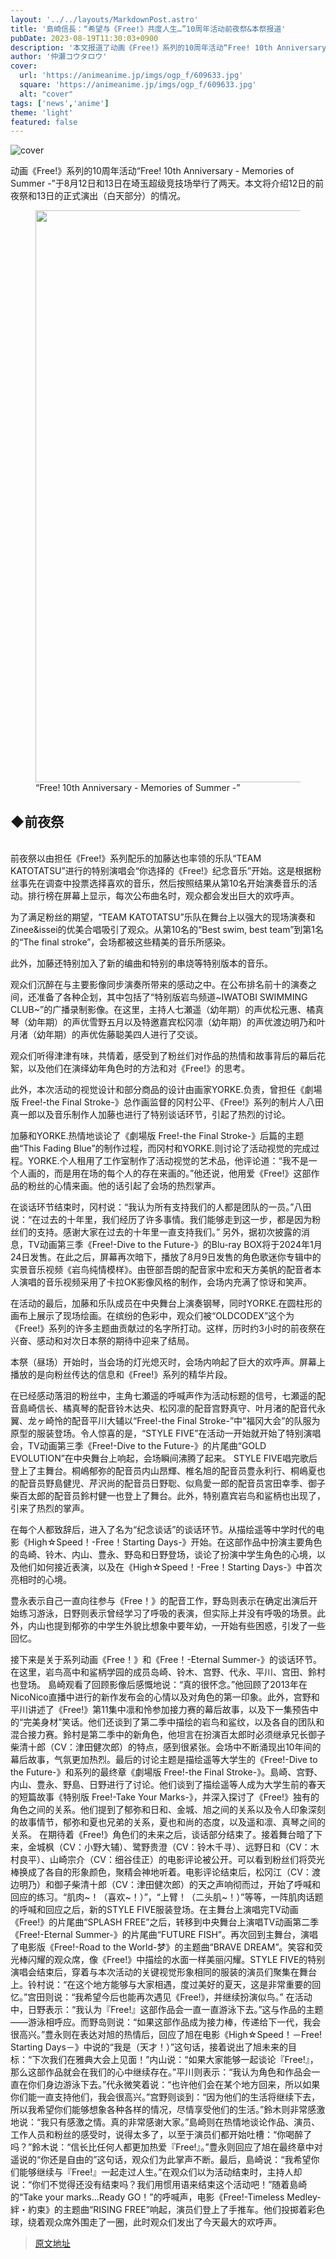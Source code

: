 ```yaml
---
layout: '../../layouts/MarkdownPost.astro'
title: '島崎信長：“希望与《Free!》共度人生…”10周年活动前夜祭&本祭报道'
pubDate: 2023-08-19T11:30:03+0900
description: '本文报道了动画《Free!》系列的10周年活动“Free! 10th Anniversary - Memories of Summer-”于8月12日和13日在埼玉超级竞技场举行的前夜祭和本祭（白天场）的情况。'
author: '仲瀬コウタロウ'
cover:
  url: 'https://animeanime.jp/imgs/ogp_f/609633.jpg'
  square: 'https://animeanime.jp/imgs/ogp_f/609633.jpg'
  alt: "cover"
tags: ['news','anime']
theme: 'light'
featured: false
---
```

![cover](https://animeanime.jp/imgs/ogp_f/609633.jpg)

<p>动画《Free!》系列的10周年活动“Free! 10th Anniversary - Memories of Summer -”于8月12日和13日在埼玉超级竞技场举行了两天。本文将介绍12日的前夜祭和13日的正式演出（白天部分）的情况。</p><figure class="ctms-editor-image"><img src="https://animeanime.jp/imgs/zoom/609615.jpg" class="inline-article-image" width="640" height="915"><figcaption>“Free! 10th Anniversary - Memories of Summer -”</figcaption></figure><h2>◆前夜祭</h2><p><br>前夜祭以由担任《Free!》系列配乐的加藤达也率领的乐队“TEAM KATOTATSU”进行的特别演唱会“你选择的《Free!》纪念音乐”开始。这是根据粉丝事先在调查中投票选择喜欢的音乐，然后按照结果从第10名开始演奏音乐的活动。排行榜在屏幕上显示，每次公布曲名时，观众都会发出巨大的欢呼声。</p><p>为了满足粉丝的期望，“TEAM KATOTATSU”乐队在舞台上以强大的现场演奏和Zinee&amp;issei的优美合唱吸引了观众。从第10名的“Best swim, best team”到第1名的“The final stroke”，会场都被这些精美的音乐所感染。</p><p>此外，加藤还特别加入了新的编曲和特别的串烧等特别版本的音乐。</p>
观众们沉醉在与主要影像同步演奏所带来的感动之中。在公布排名前十的演奏之间，还准备了各种企划，其中包括了“特别版岩鸟频道~IWATOBI SWIMMING CLUB~”的广播录制影像。在这里，主持人七瀬遥（幼年期）的声优松元惠、橘真琴（幼年期）的声优雪野五月以及特邀嘉宾松冈凛（幼年期）的声优渡边明乃和叶月渚（幼年期）的声优佐藤聪美四人进行了交谈。

观众们听得津津有味，共情着，感受到了粉丝们对作品的热情和故事背后的幕后花絮，以及他们在演绎幼年角色时的方法和对《Free!》的思考。

此外，本次活动的视觉设计和部分商品的设计由画家YORKE.负责，曾担任《劇場版 Free!-the Final Stroke-》总作画监督的冈村公平、《Free!》系列的制片人八田真一郎以及音乐制作人加藤也进行了特别谈话环节，引起了热烈的讨论。

加藤和YORKE.热情地谈论了《劇場版 Free!-the Final Stroke-》后篇的主题曲“This Fading Blue”的制作过程，而冈村和YORKE.则讨论了活动视觉的完成过程。YORKE.个人租用了工作室制作了活动视觉的艺术品，他评论道：“我不是一个人画的，而是用在场的每个人的存在来画的。”他还说，他用爱《Free!》这部作品的粉丝的心情来画。他的话引起了会场的热烈掌声。

在谈话环节结束时，冈村说：“我认为所有支持我们的人都是团队的一员。”八田说：“在过去的十年里，我们经历了许多事情。我们能够走到这一步，都是因为粉丝们的支持。感谢大家在过去的十年里一直支持我们。”
另外，据初次披露的消息，TV动画第三季《Free!-Dive to the Future-》的Blu-ray BOX将于2024年1月24日发售。在此之后，屏幕再次暗下，播放了8月9日发售的角色歌迷你专辑中的实景音乐视频《岩鸟纯情模样》。由笹部吾朗的配音家中宏和天方美帆的配音者本人演唱的音乐视频采用了卡拉OK影像风格的制作，会场内充满了惊讶和笑声。

在活动的最后，加藤和乐队成员在中央舞台上演奏钢琴，同时YORKE.在圆柱形的画布上展示了现场绘画。在缤纷的色彩中，观众们被“OLDCODEX”这个为《Free!》系列的许多主题曲贡献过的名字所打动。这样，历时约3小时的前夜祭在兴奋、感动和对次日本祭的期待中迎来了结局。

本祭（昼场）开始时，当会场的灯光熄灭时，会场内响起了巨大的欢呼声。屏幕上播放的是向粉丝传达的信息和《Free!》系列的精华片段。

在已经感动落泪的粉丝中，主角七瀬遥的呼喊声作为活动标题的信号，七瀬遥的配音島崎信长、橘真琴的配音铃木达央、松冈凛的配音宫野真守、叶月渚的配音代永翼、龙ヶ崎怜的配音平川大辅以“Free!-the Final Stroke-”中“福冈大会”的队服为原型的服装登场。令人惊喜的是，“STYLE FIVE”在活动一开始就开始了特别演唱会，TV动画第三季《Free!-Dive to the Future-》的片尾曲“GOLD EVOLUTION”在中央舞台上响起，会场瞬间沸腾了起来。
STYLE FIVE唱完歌后登上了主舞台。桐嶋郁弥的配音员内山昂輝、椎名旭的配音员豊永利行、桐嶋夏也的配音员野島健児、芹沢尚的配音员日野聡、似鳥愛一郎的配音员宮田幸季、御子柴百太郎的配音员鈴村健一也登上了舞台。此外，特别嘉宾岩鸟和鲨柄也出现了，引来了热烈的掌声。

在每个人都致辞后，进入了名为“纪念谈话”的谈话环节。从描绘遥等中学时代的电影《High☆Speed！-Free！Starting Days-》开始。在这部作品中扮演主要角色的岛崎、铃木、内山、豊永、野岛和日野登场，谈论了扮演中学生角色的心境，以及他们如何接近表演，以及在《High☆Speed！-Free！Starting Days-》中首次亮相时的心境。

豊永表示自己一直向往参与《Free！》的配音工作，野岛则表示在确定出演后开始练习游泳，日野则表示曾经学习了呼吸的表演，但实际上并没有呼吸的场景。此外，内山也提到郁弥的中学生外貌比想象中要年幼，一开始有些困惑，引发了一些回忆。

接下来是关于系列动画《Free！》和《Free！-Eternal Summer-》的谈话环节。在这里，岩鸟高中和鲨柄学园的成员岛崎、铃木、宫野、代永、平川、宫田、鈴村也登场。
島崎观看了回顾影像后感慨地说：“真的很怀念。”他回顾了2013年在NicoNico直播中进行的新作发布会的心情以及对角色的第一印象。此外，宫野和平川讲述了《Free!》第11集中凛和怜参加接力赛的幕后故事，以及下一集预告中的“完美身材”笑话。他们还谈到了第二季中描绘的岩鸟和鲨纹，以及各自的团队和混合接力赛。鈴村是第二季中的新角色，他坦言在扮演百太郎时必须继承兄长御子柴清十郎（CV：津田健次郎）的特点，感到很紧张。会场中不断涌现出10年间的幕后故事，气氛更加热烈。最后的讨论主题是描绘遥等大学生的《Free!-Dive to the Future-》和系列的最终章《劇場版 Free!-the Final Stroke-》。島崎、宫野、内山、豊永、野島、日野进行了讨论。他们谈到了描绘遥等人成为大学生前的春天的短篇故事《特别版 Free!-Take Your Marks-》，并深入探讨了《Free!》独有的角色之间的关系。他们提到了郁弥和日和、金城、旭之间的关系以及令人印象深刻的故事情节，郁弥和夏也兄弟的关系，夏也和尚的态度，以及遥和凛、真琴之间的关系。
在期待着《Free!》角色们的未来之后，谈话部分结束了。接着舞台暗了下来，金城枫（CV：小野大辅）、鹭野贵澄（CV：铃木千寻）、远野日和（CV：木村良平）、山崎宗介（CV：细谷佳正）的电影评论被公开。可以看到粉丝们将荧光棒换成了各自的形象颜色，聚精会神地听着。电影评论结束后，松冈江（CV：渡边明乃）和御子柴清十郎（CV：津田健次郎）的天之声响彻而过，开始了呼喊和回应的练习。“肌肉~！（喜欢~！）”，“上臂！（二头肌~！）”等等，一阵肌肉话题的呼喊和回应之后，新的STYLE FIVE服装登场。在主舞台上演唱完TV动画《Free!》的片尾曲“SPLASH FREE”之后，转移到中央舞台上演唱TV动画第二季《Free!-Eternal Summer-》的片尾曲“FUTURE FISH”。再次回到主舞台，演唱了电影版《Free!-Road to the World-梦》的主题曲“BRAVE DREAM”。笑容和荧光棒闪耀的观众席，像《Free!》中描绘的水面一样美丽闪耀。STYLE FIVE的特别演唱会结束后，穿着与本次活动的关键视觉形象相同的服装的演员们聚集在舞台上。铃村说：“在这个地方能够与大家相遇，度过美好的夏天，这是非常重要的回忆。”宫田则说：“我希望今后也能再次遇见《Free!》，并继续扮演似鸟。”
在活动中，日野表示：“我认为『Free!』这部作品会一直一直游泳下去。”这与作品的主题——游泳相呼应。而野岛则说：“如果这部作品成为接力棒，传递给下一代，我会很高兴。”豊永则在表达对旭的热情后，回应了旭在电影《High☆Speed！－Free! Starting Days－》中说的“我是（天才！）”这句话，接着说出了旭未来的目标：“下次我们在雅典大会上见面！”内山说：“如果大家能够一起谈论『Free!』，那么这部作品就会在我们的心中继续存在。”平川则表示：“我认为角色和作品会一直在你们身边游泳下去。”代永微笑着说：“也许他们会在某个地方回来，所以如果你们能一直支持他们，我会很高兴。”宫野则谈到：“因为他们的生活将继续下去，所以我希望你们能够想象各种各样的情况，尽情享受他们的生活。”鈴木则非常感激地说：“我只有感激之情。真的非常感谢大家。”島崎则在热情地谈论作品、演员、工作人员和粉丝的感受时，说得太多了，以至于演员们都开始吐槽：“你喝醉了吗？”鈴木说：“信长比任何人都更加热爱『Free!』。”豊永则回应了旭在最终章中对遥说的“你还是自由的”这句话，观众们为此掌声不断。最后，島崎说：“我希望你们能够继续与『Free!』一起走过人生。”在观众们以为活动结束时，主持人却说：“你们不觉得还没有结束吗？我们用惯用语来结束这个活动吧！”随着島崎的“Take your marks…Ready GO！”的呼喊声，电影《Free!-Timeless Medley-絆・約束》的主题曲“RISING FREE”响起，演员们登上了手推车。他们投掷着彩色球，绕着观众席外围走了一圈，此时观众们发出了今天最大的欢呼声。

>[原文地址](https://animeanime.jp/article/2023/08/19/79356.html)  
